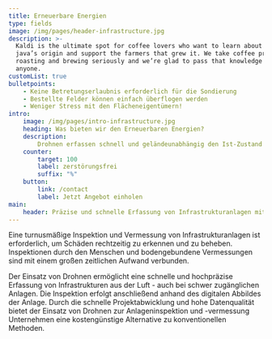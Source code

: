 ```yaml
---
title: Erneuerbare Energien
type: fields
image: /img/pages/header-infrastructure.jpg
description: >-
  Kaldi is the ultimate spot for coffee lovers who want to learn about their
  java’s origin and support the farmers that grew it. We take coffee production,
  roasting and brewing seriously and we’re glad to pass that knowledge to
  anyone.
customList: true
bulletpoints:
    - Keine Betretungserlaubnis erforderlich für die Sondierung
    - Bestellte Felder können einfach überflogen werden
    - Weniger Stress mit den Flächeneigentümern!
intro:
    image: /img/pages/intro-infrastructure.jpg
    heading: Was bieten wir den Erneuerbaren Energien?
    description:
        Drohnen erfassen schnell und geländeunabhängig den Ist-Zustand von Wind- und Solarpark-Flächen. Durch den Einsatz von Drohnen können bestellte Felder auch ohne Betretungserlaubnis auf Kampfmittel oder archäologische Verdachtsfälle überprüft werden und bietet eine kostengünstige Alternative zur Bodenvermessung durch den Menschen.
    counter:
        target: 100
        label: zerstörungsfrei
        suffix: "%"
    button:
        link: /contact
        label: Jetzt Angebot einholen
main:
    header: Präzise und schnelle Erfassung von Infrastrukturanlagen mittels Drohne
---
```


Eine turnusmäßige Inspektion und Vermessung von Infrastrukturanlagen ist erforderlich, um Schäden rechtzeitig zu erkennen und zu beheben. Inspektionen durch den Menschen und bodengebundene Vermessungen sind mit einem großen zeitlichen Aufwand verbunden.

Der Einsatz von Drohnen ermöglicht eine schnelle und hochpräzise Erfassung von Infrastrukturen aus der Luft - auch bei schwer zugänglichen Anlagen. Die Inspektion erfolgt anschließend anhand des digitalen Abbildes der Anlage. Durch die schnelle Projektabwicklung und hohe Datenqualität bietet der Einsatz von Drohnen zur Anlageninspektion und -vermessung Unternehmen eine kostengünstige Alternative zu konventionellen Methoden.

